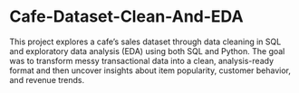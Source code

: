 # Cafe-Dataset-Clean-And-EDA
This project explores a cafe’s sales dataset through data cleaning in SQL and exploratory data analysis (EDA) using both SQL and Python. The goal was to transform messy transactional data into a clean, analysis-ready format and then uncover insights about item popularity, customer behavior, and revenue trends.
